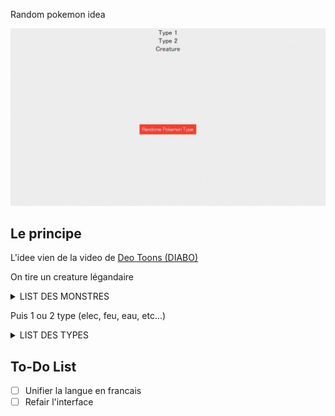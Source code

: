 Random pokemon idea

![](https://github.com/MrRoiPanda/Random-Pokemon-Idea/blob/fc4d9e37389c74f8eb85e77eb5c1f9e27dcbbf01/gui.gif)

## Le principe
L'idee vien de la video de [Deo Toons (DIABO)](https://youtu.be/xvrL8h4VLbs)

On tire un creature légandaire

<details>
    <summary>LIST DES MONSTRES</summary>
    <p>
        - Typhons
        - Harpies
        - Gorgones
        - Érinye
        - Scylla
        - Chimères
        - Centaures 
        - Wendigos 
        - Guivres
        - Goules
        - Béhémot
        - Banshee
        - Rokh
        - Jiangshi
        - Leprechaun
        - Kraken
        - Wyvernes
        - Mandragore
        - Cocatrix
        - Phénix
        - Mimic
        - Slimes
        - Liches
        - Licorne
        - Sphinx
        - Golem
        - Manticore
        - Nagas
        - Inugami
    </p>
</details>

Puis 1 ou 2 type (elec, feu, eau, etc...)

<details>
    <summary>LIST DES TYPES</summary>
    <p>
        - Normal
        - Fire
        - Water
        - Grass
        - Flying
        - Fighting
        - Poison
        - Electric
        - Ground
        - Rock
        - Psychic
        - Ice
        - Bug
        - Ghost
        - Steel
        - Dragon
        - Dark
        - Fairy
    </p>
</details>

## To-Do List

- [ ] Unifier la langue en francais
- [ ] Refair l'interface